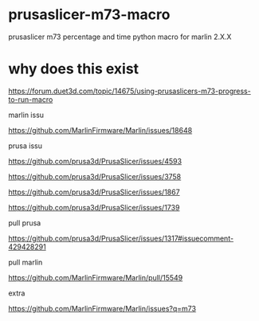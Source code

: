 # prusaslicer-m73-macro
prusaslicer m73 percentage and time python macro for marlin 2.X.X


# why does this exist
https://forum.duet3d.com/topic/14675/using-prusaslicers-m73-progress-to-run-macro

marlin issu

https://github.com/MarlinFirmware/Marlin/issues/18648

prusa issu

https://github.com/prusa3d/PrusaSlicer/issues/4593

https://github.com/prusa3d/PrusaSlicer/issues/3758

https://github.com/prusa3d/PrusaSlicer/issues/1867

https://github.com/prusa3d/PrusaSlicer/issues/1739

pull prusa

https://github.com/prusa3d/PrusaSlicer/issues/1317#issuecomment-429428291

pull marlin

https://github.com/MarlinFirmware/Marlin/pull/15549


extra

https://github.com/MarlinFirmware/Marlin/issues?q=m73
